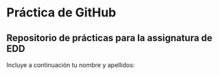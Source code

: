 # Práctica de GitHub 

## Repositorio de prácticas para la assignatura de EDD

Incluye a continuación tu nombre y apellidos:

